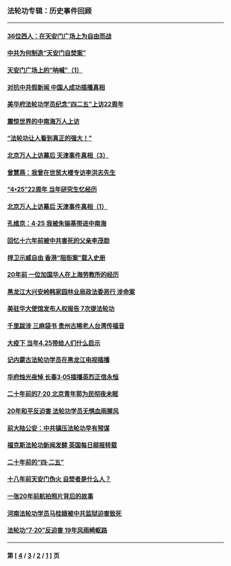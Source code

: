 ### 法轮功专辑：历史事件回顾
---
#### [36位西人：在天安门广场上为自由而战](../../pages/nf5793/n13390029.md?01080430) 
#### [中共为何制造“天安门自焚案”](../../pages/nf5793/n13183270.md?01080430) 
#### [天安门广场上的“呐喊”（1）](../../pages/nf5793/n13105277.md?01080430) 
#### [对抗中共假新闻 中国人成功插播真相](../../pages/nf5793/n12910618.md?01080430) 
#### [美华府法轮功学员纪念“四二五”上访22周年](../../pages/nf5793/n12904445.md?01080430) 
#### [震惊世界的中南海万人上访](../../pages/nf5793/n12903976.md?01080430) 
#### [“法轮功让人看到真正的强大！”](../../pages/nf5793/n12903195.md?01080430) 
#### [北京万人上访幕后 天津事件真相（3）](../../pages/nf5793/n12902807.md?01080430) 
#### [曾慧燕：我曾在世贸大楼专访李洪志先生](../../pages/nf5793/n12898729.md?01080430) 
#### [“4•25”22周年 当年研究生忆经历](../../pages/nf5793/n12894152.md?01080430) 
#### [北京万人上访幕后 天津事件真相（1）](../../pages/nf5793/n12885174.md?01080430) 
#### [孔维京：4·25 我被朱镕基带进中南海](../../pages/nf5793/n12864987.md?01080430) 
#### [回忆十六年前被中共害死的父亲李茂勋](../../pages/nf5793/n12880270.md?01080430) 
#### [捍卫示威自由 香港“阻街案”载入史册](../../pages/nf5793/n12811245.md?01080430) 
#### [20年前 一位加国华人在上海劳教所的经历](../../pages/nf5793/n12707932.md?01080430) 
#### [黑龙江大兴安岭韩家园林业局政法委恶行 涉命案](../../pages/nf5793/n12622815.md?01080430) 
#### [美驻华大使馆发布人权报告 7次提法轮功](../../pages/nf5793/n12520541.md?01080430) 
#### [千里跋涉 三麻袋书 贵州古稀老人台湾传福音](../../pages/nf5793/n12198750.md?01080430) 
#### [大疫下 当年4.25带给人们什么启示](../../pages/nf5793/n12058565.md?01080430) 
#### [记内蒙古法轮功学员在黑龙江电视插播](../../pages/nf5793/n11699194.md?01080430) 
#### [华府烛光夜悼 长春3·05插播英烈正信永恒](../../pages/nf5793/n11397432.md?01080430) 
#### [二十年前的7·20 北京青年郭为民彻夜未眠](../../pages/nf5793/n11354195.md?01080430) 
#### [20年和平反迫害 法轮功学员无惧血雨腥风](../../pages/nf5793/n11348279.md?01080430) 
#### [前大陆公安：中共镇压法轮功早有预谋](../../pages/nf5793/n11352168.md?01080430) 
#### [福克斯法轮功新闻发酵  英国每日邮报转载](../../pages/nf5793/n11285952.md?01080430) 
#### [二十年前的“四·二五”](../../pages/nf5793/n11207639.md?01080430) 
#### [十八年前天安门伪火 自焚者是什么人？](../../pages/nf5793/n10996556.md?01080430) 
#### [一张20年前航拍照片背后的故事](../../pages/nf5793/n10693797.md?01080430) 
#### [河南法轮功学员马桂娥被中共监狱迫害致死](../../pages/nf5793/n10684974.md?01080430) 
#### [法轮功“7‧20”反迫害 19年风雨崎岖路](../../pages/nf5793/n10570834.md?01080430) 

---
#### 第 [ [4](./4.md?01080430) / [3](./3.md?01080430) / [2](./2.md?01080430) / [1](./1.md?01080430) ] 页
